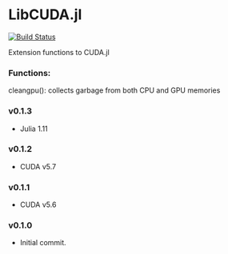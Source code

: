# LibCUDA.jl

[![Build Status](https://github.com/cirobr/LibCUDA.jl/actions/workflows/CI.yml/badge.svg?branch=main)](https://github.com/cirobr/LibCUDA.jl/actions/workflows/CI.yml?query=branch%3Amain)

Extension functions to CUDA.jl


### Functions:
cleangpu(): collects garbage from both CPU and GPU memories


### v0.1.3
* Julia 1.11

### v0.1.2
* CUDA v5.7

### v0.1.1
* CUDA v5.6

### v0.1.0
* Initial commit.
